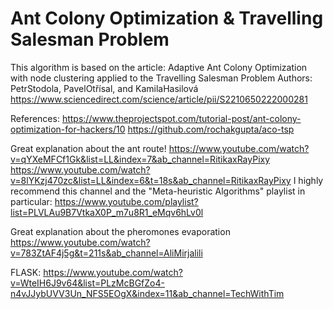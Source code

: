 # Ant Colony Optimization & Travelling Salesman Problem
This algorithm is based on the article: Adaptive Ant Colony Optimization with node clustering applied to the Travelling Salesman Problem
Authors:  PetrStodola, PavelOtřísal, and KamilaHasilová
https://www.sciencedirect.com/science/article/pii/S2210650222000281


References:
https://www.theprojectspot.com/tutorial-post/ant-colony-optimization-for-hackers/10
https://github.com/rochakgupta/aco-tsp

Great explanation about the ant route! 
https://www.youtube.com/watch?v=qYXeMFCf1Gk&list=LL&index=7&ab_channel=RitikaxRayPixy
https://www.youtube.com/watch?v=8lYKzj470zc&list=LL&index=6&t=18s&ab_channel=RitikaxRayPixy
I highly recommend this channel and the "Meta-heuristic Algorithms" playlist in particular:
https://www.youtube.com/playlist?list=PLVLAu9B7VtkaX0P_m7u8R1_eMqv6hLv0l

Great explanation about the pheromones evaporation
https://www.youtube.com/watch?v=783ZtAF4j5g&t=211s&ab_channel=AliMirjalili

FLASK:
https://www.youtube.com/watch?v=WteIH6J9v64&list=PLzMcBGfZo4-n4vJJybUVV3Un_NFS5EOgX&index=11&ab_channel=TechWithTim
